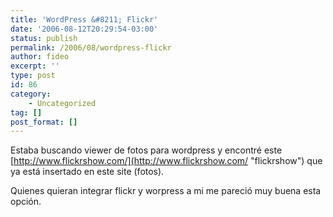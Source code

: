 ```yaml
---
title: 'WordPress &#8211; Flickr'
date: '2006-08-12T20:29:54-03:00'
status: publish
permalink: /2006/08/wordpress-flickr
author: fideo
excerpt: ''
type: post
id: 86
category:
    - Uncategorized
tag: []
post_format: []
---
```

Estaba buscando viewer de fotos para wordpress y encontré este [http://www.flickrshow.com/](http://www.flickrshow.com/ "flickrshow") que ya está insertado en este site (fotos).

Quienes quieran integrar flickr y worpress a mi me pareció muy buena esta opción.